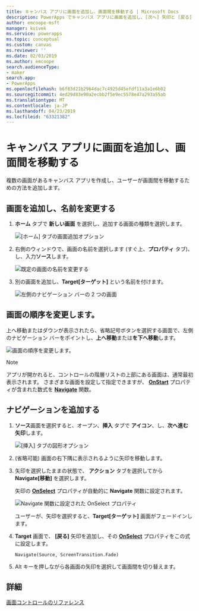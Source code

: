 ```yaml
---
title: キャンバス アプリに画面を追加し、画面間を移動する | Microsoft Docs
description: PowerApps でキャンバス アプリに画面を追加し、[次へ] 矢印と [戻る] 矢印を使用して画面間を移動する
author: emcoope-msft
manager: kvivek
ms.service: powerapps
ms.topic: conceptual
ms.custom: canvas
ms.reviewer: ''
ms.date: 02/03/2019
ms.author: emcoope
search.audienceType:
- maker
search.app:
- PowerApps
ms.openlocfilehash: b6f83d21b2964dac7c4925d45efdf11a3a1e6b02
ms.sourcegitcommit: 4ed29d83e90a2ecbb2f5e9ec5578e47a293a55ab
ms.translationtype: MT
ms.contentlocale: ja-JP
ms.lasthandoff: 04/23/2019
ms.locfileid: "63321382"
---
```

# <a name="add-a-screen-to-a-canvas-app-and-navigate-between-screens"></a>キャンバス アプリに画面を追加し、画面間を移動する

複数の画面があるキャンバス アプリを作成し、ユーザーが画面間を移動するための方法を追加します。

## <a name="add-and-rename-a-screen"></a>画面を追加し、名前を変更する

1. **ホーム** タブで **新しい画面** を選択し、追加する画面の種類を選択します。

    ![[ホーム] タブの画面追加オプション](./media/add-screen-context-variables/add-screen.png)

2. 右側のウィンドウで、画面の名前を選択します (すぐ上、**プロパティ** タブ)、し、入力**ソース**します。

    ![既定の画面の名前を変更する](./media/add-screen-context-variables/name-source-screen.png)

3. 別の画面を追加し、**Target[ターゲット]** という名前を付けます。

    ![左側のナビゲーション バーの 2 つの画面](./media/add-screen-context-variables/two-screens-in-nav.png)

## <a name="reorder-screens"></a>画面の順序を変更します。

上へ移動またはダウンが表示されたら、省略記号ボタンを選択する画面で、左側のナビゲーション バーをポイントし、**上へ移動**または**を下へ移動**します。

![画面の順序を変更します。](./media/add-screen-context-variables/reorder-screen.png)

> [!NOTE]
> アプリが開かれると、コントロールの階層リストの上部にある画面は、通常最初表示されます。 さまざまな画面を設定して指定できますが、 **[OnStart](controls/control-screen.md)** プロパティが含まれた数式を **[Navigate](functions/function-navigate.md)** 関数。

## <a name="add-navigation"></a>ナビゲーションを追加する

1. **ソース**画面を選択すると、オープン、**挿入** タブで **アイコン**、し、**次へ進む矢印**します。  

    ![[挿入] タブの図形オプション](./media/add-screen-context-variables/add-next-arrow.png)

2. (省略可能) 画面の右下隅に表示されるように矢印を移動します。

3. 矢印を選択したままの状態で、 **アクション** タブを選択してから **Navigate[移動]** を選択します。

    矢印の **[OnSelect](controls/properties-core.md)** プロパティが自動的に **Navigate** 関数に設定されます。

    ![Navigate 関数に設定された OnSelect プロパティ](./media/add-screen-context-variables/onselect-default.png)

    ユーザーが、矢印を選択すると、**Target[ターゲット]** 画面がフェードインします。

4. **Target** 画面で、 **[戻る]** 矢印を追加し、その **[OnSelect](controls/properties-core.md)** プロパティをこの式に設定します。

    `Navigate(Source, ScreenTransition.Fade)`

5. Alt キーを押しながら各画面の矢印を選択して画面間を切り替えます。

## <a name="more-information"></a>詳細

[画面コントロールのリファレンス](controls/control-screen.md)